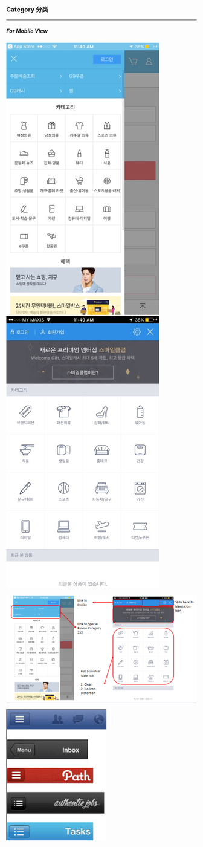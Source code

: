 ### Category 分类

---

##### For Mobile View

![](/assets/Category.jpg)![](/assets/category2.jpg)

![](/assets/CategoryCompare.png)

![](/assets/Navigation.png)

